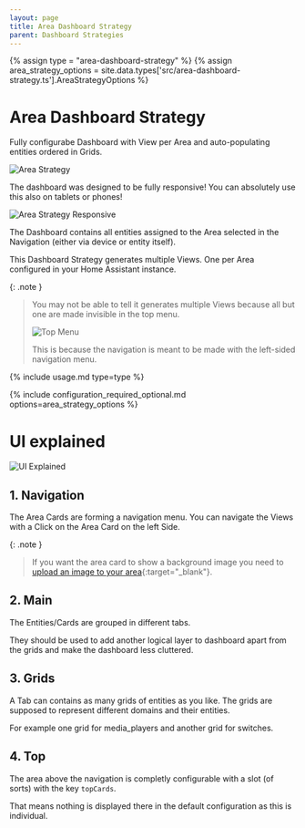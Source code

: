 ```yaml
---
layout: page
title: Area Dashboard Strategy
parent: Dashboard Strategies
---
```


{% assign type = "area-dashboard-strategy" %}
{% assign area_strategy_options = site.data.types['src/area-dashboard-strategy.ts'].AreaStrategyOptions %}

# Area Dashboard Strategy

Fully configurabe Dashboard with View per Area and auto-populating entities ordered in Grids.

<img src="{{site.baseurl}}/assets/area/area-strategy.gif" alt="Area Strategy" style="max-height: 20rem;" />
 
The dashboard was designed to be fully responsive! You can absolutely use this also on tablets or phones!

<img src="{{site.baseurl}}/assets/area/area-strategy-responsive-new.gif" alt="Area Strategy Responsive" style="max-height: 20rem;" />

The Dashboard contains all entities assigned to the Area selected in the Navigation (either via device or entity itself).

This Dashboard Strategy generates multiple Views. One per Area configured in your Home Assistant instance.

{: .note }
> You may not be able to tell it generates multiple Views because all but one are made invisible in the top menu.
>
> <img src="{{site.baseurl}}/assets/area/area-strategy-top-menu.png" alt="Top Menu" style="max-height: 20rem;" />
>
> This is because the navigation is meant to be made with the left-sided navigation menu.

{% include usage.md type=type %}

{% include configuration_required_optional.md options=area_strategy_options %}

# UI explained

<img src="{{site.baseurl}}/assets/area/area-strategy-ui-explained.png" alt="UI Explained" style="max-height: 20rem;" />

## 1. Navigation

The Area Cards are forming a navigation menu. You can navigate the Views with a Click on the Area Card on the left Side.

{: .note }
> If you want the area card to show a background image you need to [upload an image to your area](https://www.home-assistant.io/docs/organizing/areas/#creating-an-area){:target="_blank"}.

## 2. Main

The Entities/Cards are grouped in different tabs.

They should be used to add another logical layer to dashboard apart from the grids and make the dashboard less cluttered.

## 3. Grids

A Tab can contains as many grids of entities as you like. The grids are supposed to represent different domains and their entities.

For example one grid for media_players and another grid for switches.

## 4. Top

The area above the navigation is completly configurable with a slot (of sorts) with the key `topCards`.

That means nothing is displayed there in the default configuration as this is individual.